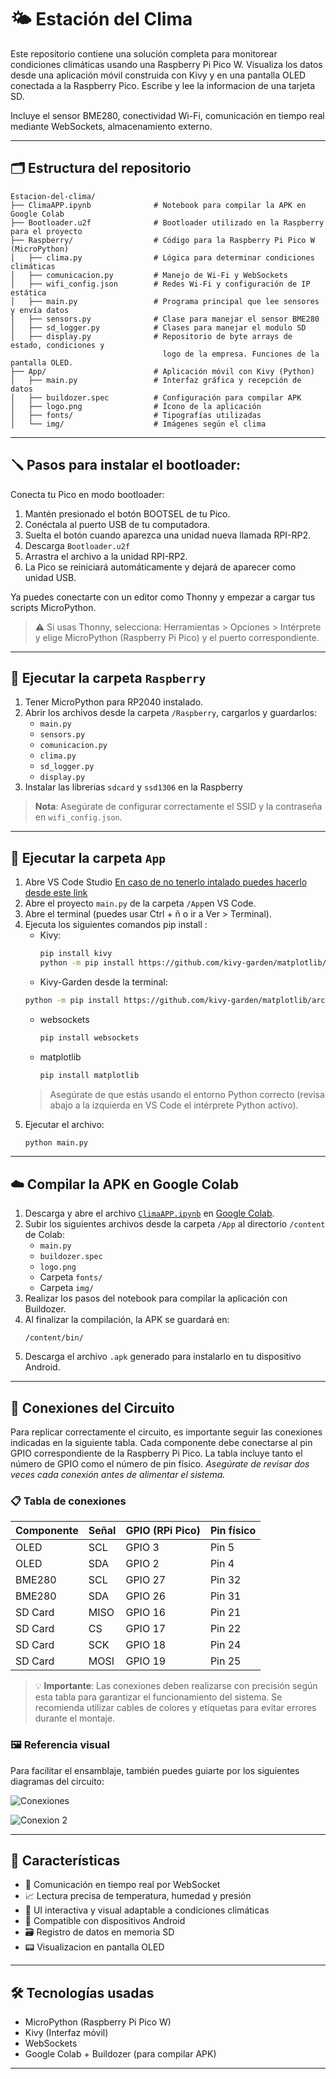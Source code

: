 # 🌤️ Estación del Clima

Este repositorio contiene una solución completa para monitorear condiciones climáticas usando una Raspberry Pi Pico W. Visualiza los datos desde una aplicación móvil construida con Kivy y en una pantalla OLED conectada a la Raspberry Pico. Escribe y lee la informacion de una tarjeta SD.

Incluye el sensor BME280, conectividad Wi-Fi, comunicación en tiempo real mediante WebSockets, almacenamiento externo.

---

## 🗂️ Estructura del repositorio

```
Estacion-del-clima/
├── ClimaAPP.ipynb              # Notebook para compilar la APK en Google Colab
├── Bootloader.u2f              # Bootloader utilizado en la Raspberry para el proyecto
├── Raspberry/                  # Código para la Raspberry Pi Pico W (MicroPython)
│   ├── clima.py                # Lógica para determinar condiciones climáticas
│   ├── comunicacion.py         # Manejo de Wi-Fi y WebSockets
│   ├── wifi_config.json        # Redes Wi-Fi y configuración de IP estática
│   ├── main.py                 # Programa principal que lee sensores y envía datos
│   ├── sensors.py              # Clase para manejar el sensor BME280
│   ├── sd_logger.py            # Clases para manejar el modulo SD
│   ├── display.py              # Repositorio de byte arrays de estado, condiciones y
                                  logo de la empresa. Funciones de la pantalla OLED.
├── App/                        # Aplicación móvil con Kivy (Python)
│   ├── main.py                 # Interfaz gráfica y recepción de datos
│   ├── buildozer.spec          # Configuración para compilar APK
│   ├── logo.png                # Ícono de la aplicación
│   ├── fonts/                  # Tipografías utilizadas
│   └── img/                    # Imágenes según el clima
```
---

## 🪛 Pasos para instalar el bootloader:
Conecta tu Pico en modo bootloader:
1. Mantén presionado el botón BOOTSEL de tu Pico.
2. Conéctala al puerto USB de tu computadora.
3. Suelta el botón cuando aparezca una unidad nueva llamada RPI-RP2.
4. Descarga `Bootloader.u2f`
5. Arrastra el archivo a la unidad RPI-RP2.
6. La Pico se reiniciará automáticamente y dejará de aparecer como unidad USB.

Ya puedes conectarte con un editor como Thonny y empezar a cargar tus scripts MicroPython.

> ⚠️ Si usas Thonny, selecciona: Herramientas > Opciones > Intérprete y elige MicroPython (Raspberry Pi Pico) y el puerto correspondiente.

---

## 📡 Ejecutar la carpeta `Raspberry`

1. Tener MicroPython para RP2040 instalado.
2. Abrir los archivos desde la carpeta `/Raspberry`, cargarlos y guardarlos:
   - `main.py`
   - `sensors.py`
   - `comunicacion.py`
   - `clima.py`
   - `sd_logger.py`
   - `display.py`
3. Instalar las librerias `sdcard` y `ssd1306` en la Raspberry
> **Nota**: Asegúrate de configurar correctamente el SSID y la contraseña en `wifi_config.json`.

---

## 📱 Ejecutar la carpeta `App`

1. Abre VS Code Studio [En caso de no tenerlo intalado puedes hacerlo desde este link](https://code.visualstudio.com/download)
2. Abre el proyecto `main.py` de la carpeta `/App`en VS Code.
3. Abre el terminal (puedes usar Ctrl + ñ o ir a Ver > Terminal).
4. Ejecuta los siguientes comandos pip install :
   - Kivy:
     ```bash
     pip install kivy
     python -m pip install https://github.com/kivy-garden/matplotlib/archive/master.zip
     ```
   -  Kivy-Garden desde la terminal:
     ```bash
     python -m pip install https://github.com/kivy-garden/matplotlib/archive/master.zip
     ```
   - websockets
     ```bash
     pip install websockets
     ```
   - matplotlib
     ```bash
     pip install matplotlib
     ```
   > Asegúrate de que estás usando el entorno Python correcto (revisa abajo a la izquierda en VS Code el intérprete Python activo).
4. Ejecutar el archivo:
   ```bash
   python main.py
   ```
   
---

## ☁️ Compilar la APK en Google Colab

1. Descarga y abre el archivo [`ClimaAPP.ipynb`](ClimaAPP.ipynb) en [Google Colab](https://colab.research.google.com/).
2. Subir los siguientes archivos desde la carpeta `/App` al directorio `/content` de Colab:
   - `main.py`
   - `buildozer.spec`
   - `logo.png`
   - Carpeta `fonts/`
   - Carpeta `img/`
3. Realizar los pasos del notebook para compilar la aplicación con Buildozer.
4. Al finalizar la compilación, la APK se guardará en:  
   ```
   /content/bin/
   ```
5. Descarga el archivo `.apk` generado para instalarlo en tu dispositivo Android.

---
## 🔌 Conexiones del Circuito

Para replicar correctamente el circuito, es importante seguir las conexiones indicadas en la siguiente tabla. 
Cada componente debe conectarse al pin GPIO correspondiente de la Raspberry Pi Pico. 
La tabla incluye tanto el número de GPIO como el número de pin físico. 
*Asegúrate de revisar dos veces cada conexión antes de alimentar el sistema.*

### 📋 Tabla de conexiones

| Componente   | Señal | GPIO (RPi Pico) | Pin físico |
|--------------|-------|-----------------|------------|
| OLED         | SCL   | GPIO 3          | Pin 5      |
| OLED         | SDA   | GPIO 2          | Pin 4      |
| BME280       | SCL   | GPIO 27         | Pin 32     |
| BME280       | SDA   | GPIO 26         | Pin 31     |
| SD Card      | MISO  | GPIO 16         | Pin 21     |
| SD Card      | CS    | GPIO 17         | Pin 22     |
| SD Card      | SCK   | GPIO 18         | Pin 24     |
| SD Card      | MOSI  | GPIO 19         | Pin 25     |

> 💡 **Importante**: Las conexiones deben realizarse con precisión según esta tabla para garantizar el funcionamiento del sistema. Se recomienda utilizar cables de colores y etiquetas para evitar errores durante el montaje.

### 🖼️ Referencia visual

Para facilitar el ensamblaje, también puedes guiarte por los siguientes diagramas del circuito:

![Conexiones](images/Conexiones.png)

![Conexion 2](images/Conexion%202.jpg)

---

## 🚀 Características

- 📡 Comunicación en tiempo real por WebSocket
- 📈 Lectura precisa de temperatura, humedad y presión
- 🎨 UI interactiva y visual adaptable a condiciones climáticas
- 📲 Compatible con dispositivos Android
- 🗃️ Registro de datos en memoria SD
- 📟 Visualizacion en pantalla OLED

---

## 🛠️ Tecnologías usadas

- MicroPython (Raspberry Pi Pico W)
- Kivy (Interfaz móvil)
- WebSockets
- Google Colab + Buildozer (para compilar APK)

---
